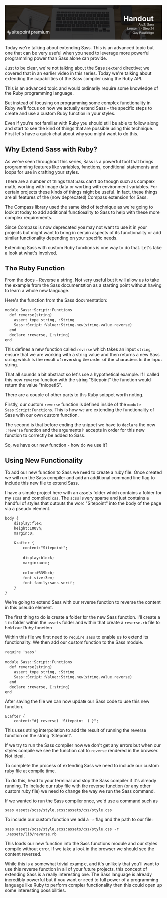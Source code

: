 ![](headings/1.24.png)

Today we're talking about extending Sass. This is an advanced topic but
one that can be very useful when you need to leverage more powerful
programming power than Sass alone can provide.

Just to be clear, we're not talking about the Sass `@extend` directive;
we covered that in an earlier video in this series.  Today we're talking
about extending the capabilities of the Sass compiler using the Ruby
API.

This is an advanced topic and would ordinarily require some knowledge of
the Ruby programming language. 

But instead of focusing on programming some complex functionality in
Ruby we'll focus on how we actually extend Sass - the specific
steps to create and use a custom Ruby function in your styles. 

Even if you're not familiar with Ruby you should still be able to follow
along and start to see the kind of things that are possible using this
technique. First let's have a quick chat about why you might want to do
this.


## Why Extend Sass with Ruby?

As we've seen throughout this series, Sass is a powerful tool that
brings programming features like variables, functions, conditional
statements and loops for use in crafting your styles.

There are a number of things that Sass can't do though such as complex
math, working with image data or working with environment variables.
For certain projects these kinds of things might be useful. In fact,
these things are all features of the (now deprecated) Compass extension for Sass.

The Compass library used the same kind of technique as we're going to
look at today to add additional functionality to Sass to help with these
more complex requirements.

Since Compass is now deprecated you may not want to use it in your
projects but might want to bring in certain aspects of its functionality
or add similar functionality depending on your specific needs.

Extending Sass with custom Ruby functions is one way to do that. Let's
take a look at what's involved.


## The Ruby Function

From the docs - Reverse a string. Not very useful but it will allow us
to take the example from the Sass documentation as a starting point
without having to learn a whole new language.

Here's the function from the Sass documentation:

	module Sass::Script::Functions
	  def reverse(string)
	    assert_type string, :String
	    Sass::Script::Value::String.new(string.value.reverse)
	  end
	  declare :reverse, [:string]
	end

This defines a new function called `reverse` which takes an input
`string`, ensure that we are working with a string value and then
returns a new Sass string which is the result of reversing the order of
the characters in the input string. 

That all sounds a bit abstract so let's use a hypothetical example. If
I called this new `reverse` function with the string "Sitepoint" the
function would return the value "tniopetiS".

There are a couple of other parts to this Ruby snippet worth noting.

Firstly, our custom `reverse` function is defined inside of the `module`
`Sass:Script:Functions`. This is how we are extending the functionality
of Sass with our own custom function.

The second is that before ending the snippet we have to `declare` the
new `:reverse` function and the arguments it accepts in order for this
new function to correctly be added to Sass.

So, we have our new function - how do we use it?


## Using New Functionality

To add our new function to Sass we need to create a ruby file. Once
created we will run the Sass compiler and add an additional command line
flag to include this new file to extend Sass.

I have a simple project here with an assets folder which contains
a folder for my `scss` and compiled `css`. The `scss` is very sparse and
just contains a handful of styles that outputs the word "Sitepoint" into
the body of the page via a pseudo element.

	body {
		display:flex;
		height:100vh;
		margin:0;

		&:after {
			content:"Sitepoint";

			display:block;
			margin:auto;

			color:#339bcb;
			font-size:3em;
			font-family:sans-serif;
		}
	}

We're going to extend Sass with our reverse function to reverse the
content in this pseudo element.

The first thing to do is create a folder for the new Sass function.
I'll create a `lib` folder within the `assets` folder and within that
create a `reverse.rb` file to hold our Ruby function.

Within this file we first need to `require sass` to enable us to extend
its functionality. We then add our custom function to the Sass module.

	require 'sass'

	module Sass::Script::Functions
	  def reverse(string)
	    assert_type string, :String
	    Sass::Script::Value::String.new(string.value.reverse)
	  end
	  declare :reverse, [:string]
	end

After saving the file we can now update our Sass code to use this new
function.

	&:after {
		content:"#{ reverse( 'Sitepoint' ) }";

This uses string interpolation to add the result of running the reverse
function on the string 'Sitepoint'.

If we try to run the Sass compiler now we don't get any errors but when
our styles compile we see the function call to `reverse` rendered in the
browser. Not ideal. 

To complete the process of extending Sass we need to include our custom
ruby file at compile time.

To do this, head to your terminal and stop the Sass compiler if it's
already running. To include our ruby file with the reverse function (or
any other custom ruby file) we need to change the way we run the Sass
command.

If we wanted to run the Sass compiler once, we'd use a command such as

	sass assets/scss/style.scss:assets/css/style.css

To include our custom function we add a `-r` flag and the path to our
file:

	sass assets/scss/style.scss:assets/css/style.css -r ./assets/lib/reverse.rb

This loads our new function into the Sass functions module and our
styles compile without error. If we take a look in the browser we should
see the content reversed.

While this is a somewhat trivial example, and it's unlikely that you'll
want to use this reverse function in all of your future projects, this
concept of extending Sass is a really interesting one. The Sass language
is already incredibly powerful but if you want or need to full power of
a programming language like Ruby to perform complex functionality then
this could open up some interesting possibilities.
